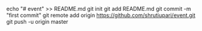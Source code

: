 echo "# event" >> README.md
git init
git add README.md
git commit -m "first commit"
git remote add origin https://github.com/shrutiupari/event.git
git push -u origin master
